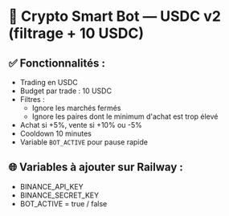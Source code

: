 # 🤖 Crypto Smart Bot — USDC v2 (filtrage + 10 USDC)

## ✅ Fonctionnalités :
- Trading en USDC
- Budget par trade : 10 USDC
- Filtres :
  - Ignore les marchés fermés
  - Ignore les paires dont le minimum d'achat est trop élevé
- Achat si +5%, vente si +10% ou -5%
- Cooldown 10 minutes
- Variable `BOT_ACTIVE` pour pause rapide

## 🌐 Variables à ajouter sur Railway :
- BINANCE_API_KEY
- BINANCE_SECRET_KEY
- BOT_ACTIVE = true / false
